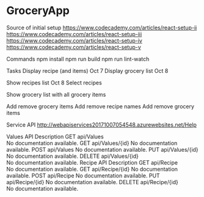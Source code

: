# GroceryApp

Source of initial setup
https://www.codecademy.com/articles/react-setup-ii
https://www.codecademy.com/articles/react-setup-iii
https://www.codecademy.com/articles/react-setup-iv
https://www.codecademy.com/articles/react-setup-v

Commands
npm install
npm run build
npm run lint-watch


Tasks
Display recipe (and items) Oct 7
Display grocery list Oct 8

Show recipes list Oct 8
Select recipes

Show grocery list with all grocery items

Add remove grocery items
Add remove recipe names
Add remove grocery items



Service API
http://webapiservices20171007054548.azurewebsites.net/Help

Values
API	Description
GET api/Values	
No documentation available.
GET api/Values/{id}	
No documentation available.
POST api/Values	
No documentation available.
PUT api/Values/{id}	
No documentation available.
DELETE api/Values/{id}	
No documentation available.
Recipe
API	Description
GET api/Recipe	
No documentation available.
GET api/Recipe/{id}	
No documentation available.
POST api/Recipe	
No documentation available.
PUT api/Recipe/{id}	
No documentation available.
DELETE api/Recipe/{id}	
No documentation available.